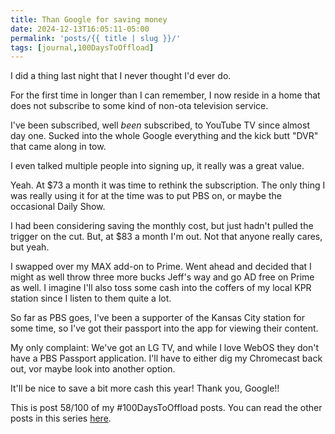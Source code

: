```yaml
---
title: Than Google for saving money
date: 2024-12-13T16:05:11-05:00
permalink: 'posts/{{ title | slug }}/'
tags: [journal,100DaysToOffload]
---
```

I did a thing last night that I never thought I'd ever do.

For the first time in longer than I can remember, I now reside in a home that does not subscribe to some kind of non-ota television service. 

I've been subscribed, well *been* subscribed, to YouTube TV since almost day one. Sucked into the whole Google everything and the kick butt "DVR" that came along in tow. 

I even talked multiple people into signing up, it really was a great value.

Yeah. At $73 a month it was time to rethink the subscription. The only thing I was really using it for at the time was to put PBS on, or maybe the occasional Daily Show. 

I had been considering saving the monthly cost, but just hadn't pulled the trigger on the cut. But, at $83 a month I'm out. Not that anyone really cares, but yeah.

I swapped over my MAX add-on to Prime. Went ahead and decided that I might as well throw three more bucks Jeff's way and go AD free on Prime as well. I imagine I'll also toss some cash into the coffers of my local KPR station since I listen to them quite a lot.

So far as PBS goes, I've been a supporter of the Kansas City station for some time, so I've got their passport into the app for viewing their content.

My only complaint: We've got an LG TV, and while I love WebOS they don't have a PBS Passport application. I'll have to either dig my Chromecast back out, vor maybe look into another option.

It'll be nice to save a bit more cash this year! Thank you, Google!!

This is post 58/100 of my #100DaysToOffload posts. You can read the other posts in this series [here](/tags/100daystooffload).